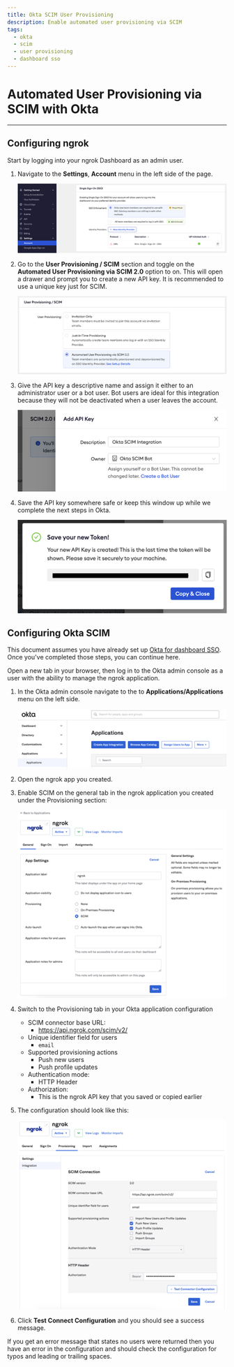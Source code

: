 ```yaml
---
title: Okta SCIM User Provisioning
description: Enable automated user provisioning via SCIM
tags:
  - okta
  - scim
  - user provisioning
  - dashboard sso
---
```


# Automated User Provisioning via SCIM with Okta
------------

## Configuring ngrok

Start by logging into your ngrok Dashboard as an admin user.

1. Navigate to the **Settings**, **Account** menu in the left side of the page.

    ![ngrok Dashboard Settings](img/okta-scim-account-settings.png)

1. Go to the **User Provisioning / SCIM** section and toggle on the **Automated User Provisioning via SCIM 2.0** option to on. This will open a drawer and prompt you to create a new API key. It is recommended to use a unique key just for SCIM.

    ![ngrok User Provisioning](img/okta-scim-provisioning.png)

1. Give the API key a descriptive name and assign it either to an administrator user or a bot user. Bot users are ideal for this integration because they will not be deactivated when a user leaves the account.

    ![ngrok create new API key](img/okta-scim-add-api-key.png)

1. Save the API key somewhere safe or keep this window up while we complete the next steps in Okta.

    ![ngrok new API key](img/okta-scim-new-api-key.png)

## Configuring Okta SCIM

This document assumes you have already set up [Okta for dashboard SSO](https://ngrok.com/docs/guides/dashboard-sso-okta-setup). Once you've completed those steps, you can continue here.

Open a new tab in your browser, then log in to the Okta admin console as a user with the ability to manage the ngrok application.
   
1. In the Okta admin console navigate to the to **Applications/Applications** menu on the left side.

    ![Okta Applications](img/okta-scim-okta-app.png)

1. Open the ngrok app you created.

1. Enable SCIM on the general tab in the ngrok application you created under the Provisioning section:
  
    ![Okta Application General](img/okta-scim-okta-general-settings.png)

1. Switch to the Provisioning tab in your Okta application configuration
    - SCIM connector base URL:
        - https://api.ngrok.com/scim/v2/
    - Unique identifier field for users
        - `email`
    - Supported provisioning actions
        - Push new users
        - Push profile updates
    - Authentication mode:
        - HTTP Header
    - Authorization:
        - This is the ngrok API key that you saved or copied earlier
1. The configuration should look like this:

    ![Okta Application Provisioning](img/okta-scim-okta-app-provisioning.png)

1. Click **Test Connect Configuration** and you should see a success message.

If you get an error message that states no users were returned then you have an error in the configuration and should check the configuration for typos and leading or trailing spaces.
